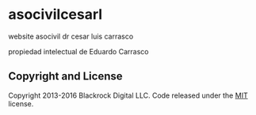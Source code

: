 
# asocivilcesarl
website asocivil dr cesar luis carrasco

propiedad intelectual de Eduardo Carrasco

## Copyright and License

Copyright 2013-2016 Blackrock Digital LLC. Code released under the [MIT](https://github.com/BlackrockDigital/startbootstrap-agency/blob/gh-pages/LICENSE) license.

